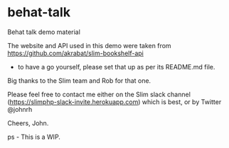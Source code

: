 # behat-talk
Behat talk demo material

The website and API used in this demo were taken from https://github.com/akrabat/slim-bookshelf-api
- to have a go yourself, please set that up as per its README.md file.

Big thanks to the Slim team and Rob for that one.

Please feel free to contact me either on the Slim slack channel (https://slimphp-slack-invite.herokuapp.com) which is best, or by Twitter @johnrh

Cheers,
John.

ps - This is a WIP.
